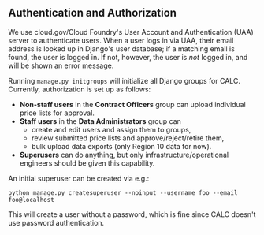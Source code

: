 ## Authentication and Authorization

We use cloud.gov/Cloud Foundry's User Account and Authentication (UAA)
server to authenticate users. When a user logs in via UAA, their email
address is looked up in Django's user database; if a matching email is
found, the user is logged in. If not, however, the user is *not* logged in,
and will be shown an error message.

Running `manage.py initgroups` will initialize all Django groups for CALC.
Currently, authorization is set up as follows:

* **Non-staff users** in the **Contract Officers** group can upload individual
  price lists for approval.
* **Staff users** in the **Data Administrators** group can
  * create and edit users and assign them to groups,
  * review submitted price lists and approve/reject/retire them,
  * bulk upload data exports (only Region 10 data for now).
* **Superusers** can do anything, but only infrastructure/operational
  engineers should be given this capability.

An initial superuser can be created via e.g.:

```
python manage.py createsuperuser --noinput --username foo --email foo@localhost
```

This will create a user without a password, which is fine since CALC doesn't
use password authentication.
